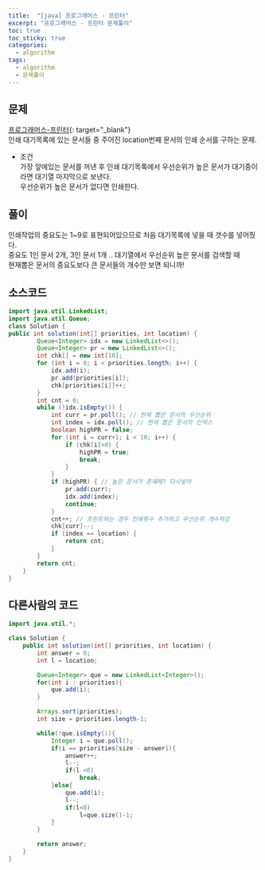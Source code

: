 ```yaml
---
title:  "[java] 프로그래머스 - 프린터"
excerpt: "프로그래머스 - 프린터 문제풀이"
toc: true
toc_sticky: true
categories:
  - algorithm
tags:
  - algorithm
  - 문제풀이
---
```

## 문제  
[프로그래머스-프린터](https://programmers.co.kr/learn/courses/30/lessons/42587?language=java){: target="_blank"}  
인쇄 대기목록에 있는 문서들 중 주어진 location번째 문서의 인쇄 순서를 구하는 문제.  
* 조건  
가장 앞에있는 문서를 꺼낸 후 인쇄 대기목록에서 우선순위가 높은 문서가 대기중이라면 대기열 마지막으로 보낸다.  
우선순위가 높은 문서가 없다면 인쇄한다.  


## 풀이  

인쇄작업의 중요도는 1~9로 표현되어있으므로 처음 대기목록에 넣을 때 갯수를 넣어줬다.  
중요도 1인 문서 2개, 3인 문서 1개 ..
대기열에서 우선순위 높은 문서를 검색할 때  
현재뽑은 문서의 중요도보다 큰 문서들의 개수만 보면 되니까!  

## 소스코드  
```java
import java.util.LinkedList;
import java.util.Queue;
class Solution {
public int solution(int[] priorities, int location) {
		Queue<Integer> idx = new LinkedList<>();
		Queue<Integer> pr = new LinkedList<>();
		int chk[] = new int[10];
		for (int i = 0; i < priorities.length; i++) {
			idx.add(i);
			pr.add(priorities[i]);
			chk[priorities[i]]++;
		}
		int cnt = 0;
		while (!idx.isEmpty()) {
			int curr = pr.poll(); // 현재 뽑은 문서의 우선순위
			int index = idx.poll(); // 현재 뽑은 문서의 인덱스
			boolean highPR = false;
			for (int i = curr+1; i < 10; i++) {
				if (chk[i]>0) {
					highPR = true;
					break;
				}
			}
			if (highPR) { // 높은 문서가 존재해? 다시넣어
				pr.add(curr);
				idx.add(index);
				continue;
			}
			cnt++; // 프린트하는 경우 인쇄횟수 추가하고 우선순위 개수차감
			chk[curr]--;
			if (index == location) {
				return cnt;
			}
		}
		return cnt;
	}
}
```

## 다른사람의 코드  
```java
import java.util.*;

class Solution {
    public int solution(int[] priorities, int location) {
        int answer = 0;
        int l = location;

        Queue<Integer> que = new LinkedList<Integer>();
        for(int i : priorities){
            que.add(i);
        }

        Arrays.sort(priorities);
        int size = priorities.length-1;

        while(!que.isEmpty()){
            Integer i = que.poll();
            if(i == priorities[size - answer]){
                answer++;
                l--;
                if(l <0)
                    break;
            }else{
                que.add(i);
                l--;
                if(l<0)
                    l=que.size()-1;
            }
        }

        return answer;
    }
}
```
